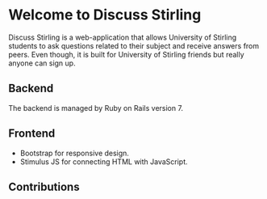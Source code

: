 # Welcome to Discuss Stirling

Discuss Stirling is a web-application that allows University of Stirling students to ask questions related to their subject and receive answers from peers. Even though, it is built for University of Stirling friends but really anyone can sign up.


## Backend
The backend is managed by Ruby on Rails version 7.

## Frontend
- Bootstrap for responsive design.
- Stimulus JS for connecting HTML with JavaScript.

## Contributions